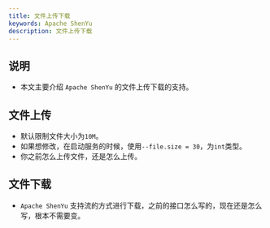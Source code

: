 ```yaml
---
title: 文件上传下载
keywords: Apache ShenYu
description: 文件上传下载
---
```


## 说明

* 本文主要介绍 `Apache ShenYu` 的文件上传下载的支持。

## 文件上传

* 默认限制文件大小为`10M`。
* 如果想修改，在启动服务的时候，使用`--file.size = 30`，为`int`类型。
* 你之前怎么上传文件，还是怎么上传。

## 文件下载

* `Apache ShenYu` 支持流的方式进行下载，之前的接口怎么写的，现在还是怎么写，根本不需要变。
